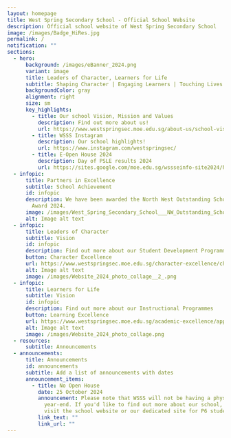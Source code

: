 ```yaml
---
layout: homepage
title: West Spring Secondary School - Official School Website
description: Official school website of West Spring Secondary School
image: /images/Badge_HiRes.jpg
permalink: /
notification: ""
sections:
  - hero:
      background: /images/eBanner_2024.png
      variant: image
      title: Leaders of Character, Learners for Life
      subtitle: Shaping Character | Engaging Learners | Touching Lives
      backgroundColor: gray
      alignment: right
      size: sm
      key_highlights:
        - title: Our school Vision, Mission and Values
          description: Find out more about us!
          url: https://www.westspringsec.moe.edu.sg/about-us/school-vision-mission-values/
        - title: WSSS Instagram
          description: Our school highlights!
          url: https://www.instagram.com/westspringsec/
        - title: E-Open House 2024
          description: Day of PSLE results 2024
          url: https://sites.google.com/moe.edu.sg/wssseinfo-site2024/home
  - infopic:
      title: Partners in Excellence
      subtitle: School Achievement
      id: infopic
      description: We have been awarded the North West Outstanding School Partner
        Award 2024.
      image: /images/West_Spring_Secondary_School___NW_Outstanding_School_Partner_Award_2024__Gold_.jpg
      alt: Image alt text
  - infopic:
      title: Leaders of Character
      subtitle: Vision
      id: infopic
      description: Find out more about our Student Development Programmes
      button: Character Excellence
      url: https://www.westspringsec.moe.edu.sg/character-excellence/character-and-citizenship-education/
      alt: Image alt text
      image: /images/Website_2024_photo_collage__2_.png
  - infopic:
      title: Learners for Life
      subtitle: Vision
      id: infopic
      description: Find out more about our Instructional Programmes
      button: Learning Excellence
      url: https://www.westspringsec.moe.edu.sg/academic-excellence/applied-learning-programme/
      alt: Image alt text
      image: /images/Website_2024_photo_collage.png
  - resources:
      subtitle: Announcements
  - announcements:
      title: Announcements
      id: announcements
      subtitle: Add a list of announcements with dates
      announcement_items:
        - title: No Open House
          date: 25 October 2024
          announcement: Please note that WSSS will not be having a physical open house at
            year-end. If you'd like to find out more about our school, please
            visit the school website or our dedicated site for P6 students.
          link_text: ""
          link_url: ""
---
```

